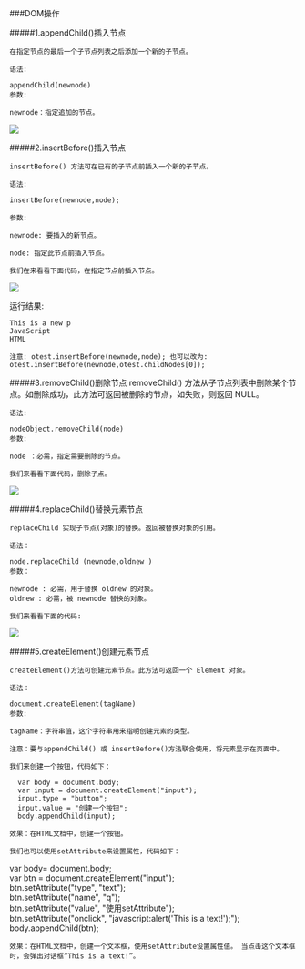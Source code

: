 ###DOM操作

#####1.appendChild()插入节点

    在指定节点的最后一个子节点列表之后添加一个新的子节点。

    语法:

    appendChild(newnode)
    参数:

    newnode：指定追加的节点。

   ![](http://img.mukewang.com/5398fd020001ad4905890193.jpg)

#####2.insertBefore()插入节点

    insertBefore() 方法可在已有的子节点前插入一个新的子节点。

    语法:

    insertBefore(newnode,node);

    参数:

    newnode: 要插入的新节点。

    node: 指定此节点前插入节点。

    我们在来看看下面代码，在指定节点前插入节点。
    
  ![](http://img.mukewang.com/5395318100010c6806960431.jpg)

  运行结果:

    This is a new p
    JavaScript
    HTML

    注意: otest.insertBefore(newnode,node); 也可以改为:  otest.insertBefore(newnode,otest.childNodes[0]); 



#####3.removeChild()删除节点
    removeChild() 方法从子节点列表中删除某个节点。如删除成功，此方法可返回被删除的节点，如失败，则返回 NULL。

    语法:

    nodeObject.removeChild(node)
    参数:

    node ：必需，指定需要删除的节点。

    我们来看看下面代码，删除子点。
    
   ![](http://img.mukewang.com/5399744d000153a306060342.jpg)
    

#####4.replaceChild()替换元素节点

    replaceChild 实现子节点(对象)的替换。返回被替换对象的引用。 

    语法：

    node.replaceChild (newnode,oldnew ) 
    参数：

    newnode : 必需，用于替换 oldnew 的对象。 
    oldnew : 必需，被 newnode 替换的对象。

    我们来看看下面的代码:
    
   ![](http://img.mukewang.com/539557d70001c3ee07190429.jpg)
    

#####5.createElement()创建元素节点

    createElement()方法可创建元素节点。此方法可返回一个 Element 对象。

    语法：

    document.createElement(tagName)
    参数:

    tagName：字符串值，这个字符串用来指明创建元素的类型。

    注意：要与appendChild() 或 insertBefore()方法联合使用，将元素显示在页面中。

    我们来创建一个按钮，代码如下：

      var body = document.body; 
      var input = document.createElement("input");  
      input.type = "button";  
      input.value = "创建一个按钮";  
      body.appendChild(input); 
 
    效果：在HTML文档中，创建一个按钮。

    我们也可以使用setAttribute来设置属性，代码如下：

   var body= document.body;             
   var btn = document.createElement("input");  
   btn.setAttribute("type", "text");  
   btn.setAttribute("name", "q");  
   btn.setAttribute("value", "使用setAttribute");  
   btn.setAttribute("onclick", "javascript:alert('This is a text!');");       
   body.appendChild(btn);  
 
    效果：在HTML文档中，创建一个文本框，使用setAttribute设置属性值。 当点击这个文本框时，会弹出对话框“This is a text!”。
    
    